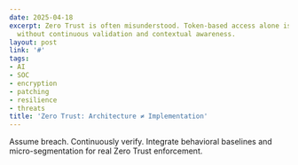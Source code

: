```yaml
---
date: 2025-04-18
excerpt: Zero Trust is often misunderstood. Token-based access alone isn’t enough
  without continuous validation and contextual awareness.
layout: post
link: '#'
tags:
- AI
- SOC
- encryption
- patching
- resilience
- threats
title: 'Zero Trust: Architecture ≠ Implementation'
---
```

Assume breach. Continuously verify. Integrate behavioral baselines and micro-segmentation for real Zero Trust enforcement.
